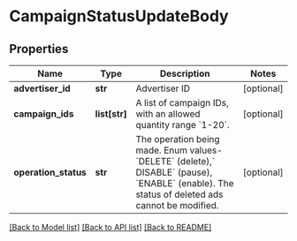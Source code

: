 # CampaignStatusUpdateBody

## Properties
Name | Type | Description | Notes
------------ | ------------- | ------------- | -------------
**advertiser_id** | **str** | Advertiser ID | [optional] 
**campaign_ids** | **list[str]** | A list of campaign IDs, with an allowed quantity range &#x60;1-20&#x60;. | [optional] 
**operation_status** | **str** | The operation being made. Enum values- &#x60;DELETE&#x60; (delete),&#x60; DISABLE&#x60; (pause), &#x60;ENABLE&#x60; (enable). The status of deleted ads cannot be modified. | [optional] 

[[Back to Model list]](../README.md#documentation-for-models) [[Back to API list]](../README.md#documentation-for-api-endpoints) [[Back to README]](../README.md)

